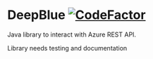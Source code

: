 # DeepBlue [![CodeFactor](https://www.codefactor.io/repository/github/ekardnam/deepblue/badge)](https://www.codefactor.io/repository/github/ekardnam/deepblue)
Java library to interact with Azure REST API.

Library needs testing and documentation
